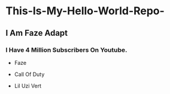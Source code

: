 # This-Is-My-Hello-World-Repo-

## I Am Faze Adapt

### I Have 4 Million Subscribers On Youtube.

*  Faze

* Call Of Duty

* Lil Uzi Vert
